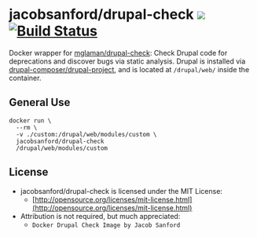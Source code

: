 # jacobsanford/drupal-check [![](https://images.microbadger.com/badges/image/jacobsanford/drupal-check:latest)](http://microbadger.com/images/jacobsanford/drupal-check:latest "Get your own image badge on microbadger.com") [![Build Status](https://travis-ci.org/jacobsanford/docker-drupal-check.svg?branch=latest)](https://travis-ci.org/jacobsanford/docker-drupal-check)

Docker wrapper for [mglaman/drupal-check](https://github.com/mglaman/drupal-check): Check Drupal code for deprecations and discover bugs via static analysis. Drupal is installed via [drupal-composer/drupal-project](https://github.com/drupal-composer/drupal-project), and is located at ```/drupal/web/``` inside the container.

## General Use
```
docker run \
  --rm \
  -v ./custom:/drupal/web/modules/custom \
  jacobsanford/drupal-check
  /drupal/web/modules/custom
```

## License
- jacobsanford/drupal-check is licensed under the MIT License:
  - [http://opensource.org/licenses/mit-license.html](http://opensource.org/licenses/mit-license.html)
- Attribution is not required, but much appreciated:
  - `Docker Drupal Check Image by Jacob Sanford`
